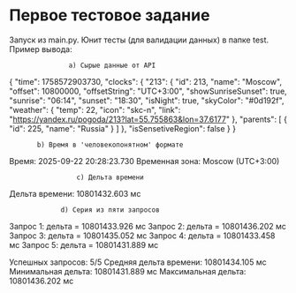 # Первое тестовое задание

Запуск из main.py. Юнит тесты (для валидации данных) в папке test.
Пример вывода:

                   a) Сырые данные от API                   
{
  "time": 1758572903730,
  "clocks": {
    "213": {
      "id": 213,
      "name": "Moscow",
      "offset": 10800000,
      "offsetString": "UTC+3:00",
      "showSunriseSunset": true,
      "sunrise": "06:14",
      "sunset": "18:30",
      "isNight": true,
      "skyColor": "#0d192f",
      "weather": {
        "temp": 22,
        "icon": "skc-n",
        "link": "https://yandex.ru/pogoda/213?lat=55.755863&lon=37.6177"
      },
      "parents": [
        {
          "id": 225,
          "name": "Russia"
        }
      ]
    },
    "isSensetiveRegion": false
  }
}


           b) Время в 'человекопонятном' формате            
Время: 2025-09-22 20:28:23.730
Временная зона: Moscow (UTC+3:00)


                     c) Дельта времени                      
Дельта времени: 10801432.603 мс


                 d) Серия из пяти запросов                  
Запрос 1: дельта = 10801433.926 мс
Запрос 2: дельта = 10801436.202 мс
Запрос 3: дельта = 10801435.052 мс
Запрос 4: дельта = 10801433.458 мс
Запрос 5: дельта = 10801431.889 мс

Успешных запросов: 5/5
Средняя дельта времени: 10801434.105 мс
Минимальная дельта: 10801431.889 мс
Максимальная дельта: 10801436.202 мс
